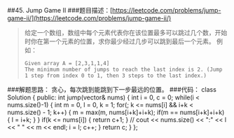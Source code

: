 ##45. Jump Game II
###题目描述：[https://leetcode.com/problems/jump-game-ii/](https://leetcode.com/problems/jump-game-ii/)
> 给定一个数组，数组中每个元素代表你在该位置最多可以跳过几个数，开始时你在第一个元素的位置，求你最少经过几步可以跳到最后一个元素。
> 例如：
> 
>     Given array A = [2,3,1,1,4]
>     The minimum number of jumps to reach the last index is 2. (Jump 1 step from index 0 to 1, then 3 steps to the last index.)

###解题思路：
贪心，每次跳到能跳到下一步最远的位置。
###代码：
	class Solution {
	public:
	    int jump(vector<int>& nums) {
	        int i = 0, c = 0;
	        while(i < nums.size()-1) {
	            int m = 0, l = 0, k = 1;
	            for(; k <= nums[i] && i+k < nums.size() - 1; k++) {
	                m = max(m, nums[i+k]+i+k);
	                if(m == nums[i+k]+i+k) {
	                    l = i+k;
	                }
	            }
	            if(k <= nums[i]) {
	                return c+1;
	            }
	            // cout << nums.size() << ":" << l << " " << m << endl;
	            i = l;
	            c++; 
	        }
	        return c;
	    }
	};